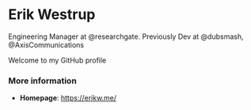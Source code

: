 # Erik Westrup
Engineering Manager at @researchgate. Previously Dev at @dubsmash, @AxisCommunications

Welcome to my GitHub profile

### More information

- **Homepage**: <https://erikw.me/>


